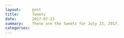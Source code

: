 ```yaml
---
layout:     post
title:      Tweets
date:       2017-07-23
summary:    These are the tweets for July 23, 2017.
categories:
---
```


